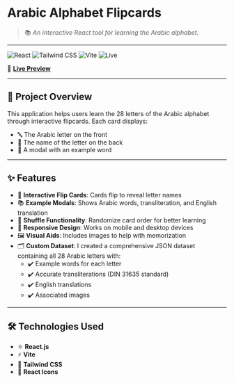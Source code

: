 # Arabic Alphabet Flipcards

> 📚 _An interactive React tool for learning the Arabic alphabet._

---

![React](https://img.shields.io/badge/React-2023-blue?logo=react)
![Tailwind CSS](https://img.shields.io/badge/TailwindCSS-3.x-blueviolet?logo=tailwindcss)
![Vite](https://img.shields.io/badge/Vite-fast-yellow?logo=vite)
![Live](https://img.shields.io/badge/Live_Preview-Available-brightgreen)

🔗 **[Live Preview](#)** <!-- Add your actual deployment link here -->

---

## 🧾 Project Overview

This application helps users learn the 28 letters of the Arabic alphabet through interactive flipcards. Each card displays:

- 🔤 The Arabic letter on the front
- 📝 The name of the letter on the back
- 📖 A modal with an example word

---

## ✨ Features

- 🎴 **Interactive Flip Cards**: Cards flip to reveal letter names
- 📚 **Example Modals**: Shows Arabic words, transliteration, and English translation
- 🔀 **Shuffle Functionality**: Randomize card order for better learning
- 📱 **Responsive Design**: Works on mobile and desktop devices
- 🖼️ **Visual Aids**: Includes images to help with memorization
- 🗂️ **Custom Dataset**: I created a comprehensive JSON dataset containing all 28 Arabic letters with:
  - ✔️ Example words for each letter
  - ✔️ Accurate transliterations (DIN 31635 standard)
  - ✔️ English translations
  - ✔️ Associated images

---

## 🛠️ Technologies Used

- ⚛️ **React.js**
- ⚡ **Vite**
- 🎨 **Tailwind CSS**
- 🔣 **React Icons**
